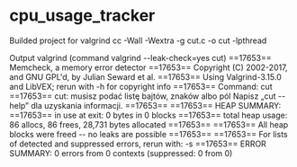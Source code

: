 # cpu_usage_tracker

Builded project for valgrind 
cc -Wall -Wextra -g cut.c -o cut -lpthread

Output valgrind (command valgrind --leak-check=yes cut)
==17653== Memcheck, a memory error detector
==17653== Copyright (C) 2002-2017, and GNU GPL'd, by Julian Seward et al.
==17653== Using Valgrind-3.15.0 and LibVEX; rerun with -h for copyright info
==17653== Command: cut
==17653== 
cut: musisz podać listę bajtów, znaków albo pól
Napisz „cut --help” dla uzyskania informacji.
==17653== 
==17653== HEAP SUMMARY:
==17653==     in use at exit: 0 bytes in 0 blocks
==17653==   total heap usage: 86 allocs, 86 frees, 28,731 bytes allocated
==17653== 
==17653== All heap blocks were freed -- no leaks are possible
==17653== 
==17653== For lists of detected and suppressed errors, rerun with: -s
==17653== ERROR SUMMARY: 0 errors from 0 contexts (suppressed: 0 from 0)
